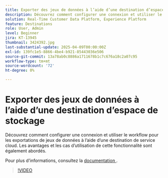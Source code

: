 ```yaml
---
title: Exporter des jeux de données à l’aide d’une destination d’espace de stockage
description: Découvrez comment configurer une connexion et utiliser le workflow pour les exportations de jeux de données à l’aide d’une destination de service cloud.
solution: Real-Time Customer Data Platform, Experience Platform
feature: Destinations
role: User, Admin
level: Beginner
jira: KT-13945
thumbnail: 3424392.jpg
last-substantial-update: 2025-04-09T00:00:00Z
exl-id: 139fc1e5-8866-4be4-b921-85443036e506
source-git-commit: 13a78ab0c8886a1711678b1c7c676a18c2a07c95
workflow-type: tm+mt
source-wordcount: '72'
ht-degree: 0%

---
```


# Exporter des jeux de données à l’aide d’une destination d’espace de stockage

Découvrez comment configurer une connexion et utiliser le workflow pour les exportations de jeux de données à l’aide d’une destination de service cloud. Les avantages et les cas d’utilisation de cette fonctionnalité sont également abordés.

Pour plus d’informations, consultez la [&#x200B; documentation &#x200B;](https://experienceleague.adobe.com/fr/docs/experience-platform/destinations/ui/activate/export-datasets).

>[!VIDEO](https://video.tv.adobe.com/v/3448820/?learn=on&enablevpops&captions=fre_fr)
